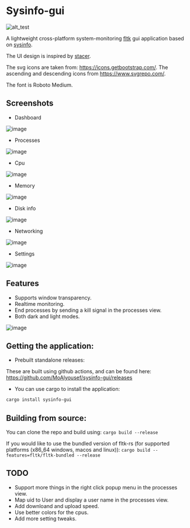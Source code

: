 # Sysinfo-gui

![alt_test](https://github.com/MoAlyousef/sysinfo-gui/raw/main/assets/icon.png)

A lightweight cross-platform system-monitoring [fltk](https://github.com/fltk-rs/fltk-rs) gui application based on [sysinfo](https://github.com/GuillaumeGomez/sysinfo).

The UI design is inspired by [stacer](https://github.com/oguzhaninan/Stacer).

The svg icons are taken from: https://icons.getbootstrap.com/. The ascending and descending icons from https://www.svgrepo.com/.

The font is Roboto Medium.

## Screenshots

- Dashboard

![image](https://user-images.githubusercontent.com/37966791/209539808-dba1412c-a38f-4fdd-b143-9d991d1e4e49.png)

- Processes

![image](https://user-images.githubusercontent.com/37966791/209539668-3dcc559b-d9ad-47f3-9055-c2216e29fac5.png)

- Cpu

![image](https://user-images.githubusercontent.com/37966791/209539860-8d28adf5-13de-4a0b-8600-fbeed6be95bc.png)

- Memory

![image](https://user-images.githubusercontent.com/37966791/209539910-845c082b-6e0b-4467-b00e-167fe15fa010.png)

- Disk info

![image](https://user-images.githubusercontent.com/37966791/209539970-521037b9-6fd1-495f-a92f-c42daeb56d70.png)

- Networking

![image](https://user-images.githubusercontent.com/37966791/209540014-1421639c-6430-490a-9c75-74c40228717f.png)

- Settings

![image](https://user-images.githubusercontent.com/37966791/209540135-5a390e60-849c-4b93-b05a-a411924642e2.png)

## Features
- Supports window transparency.
- Realtime monitoring.
- End processes by sending a kill signal in the processes view.
- Both dark and light modes.

![image](https://user-images.githubusercontent.com/37966791/209540190-4fd60269-34ad-4775-85f2-3b64be5763f1.png)

## Getting the application:

- Prebuilt standalone releases:

These are built using github actions, and can be found here:
https://github.com/MoAlyousef/sysinfo-gui/releases

- You can use cargo to install the application:
```bash
cargo install sysinfo-gui
```

## Building from source:

You can clone the repo and build using:
`cargo build --release`

If you would like to use the bundled version of fltk-rs (for supported platforms (x86_64 windows, macos and linux)):
`cargo build --features=fltk/fltk-bundled --release`

## TODO
- Support more things in the right click popup menu in the processes view.
- Map uid to User and display a user name in the processes view.
- Add downloand and upload speed.
- Use better colors for the cpus. 
- Add more setting tweaks.
